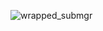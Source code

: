 ![wrapped_submgr](https://user-images.githubusercontent.com/18516370/205044324-15580d6b-03e3-451c-aaae-9645f66a9745.png)
